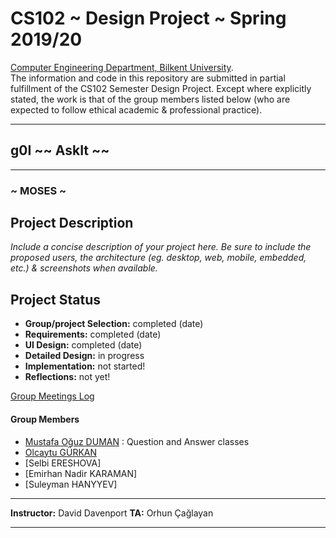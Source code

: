 # CS102 ~ Design Project ~ Spring 2019/20
[Computer Engineering Department, Bilkent University](http://w3.cs.bilkent.edu.tr/en/).  
The information and code in this repository are submitted in partial fulfillment of the CS102 Semester Design Project. Except where explicitly stated, the work is that of the group members listed below (who are expected to follow ethical academic & professional practice).
****
## g0I ~~ AskIt ~~
****
### ~ MOSES ~

## Project Description
_Include a concise description of your project here. Be sure to include the proposed users, the architecture (eg. desktop, web, mobile, embedded, etc.) & screenshots when available._
   
## Project Status
+ **Group/project Selection:** completed (date)
+ **Requirements:** completed (date)
+ **UI Design:** completed (date)
+ **Detailed Design:** in progress
+ **Implementation:** not started!
+ **Reflections:** not yet!

[Group Meetings Log](group/meetingslog.md)
#### Group Members
- [Mustafa Oğuz DUMAN](group/member1_log.md)   : Question and Answer classes 
- [Olcaytu GÜRKAN](group/member2_log.md)
- [Selbi ERESHOVA]
- [Emirhan Nadir KARAMAN]
- [Suleyman HANYYEV]

****
**Instructor:** David Davenport  **TA:**  Orhun Çağlayan
****
